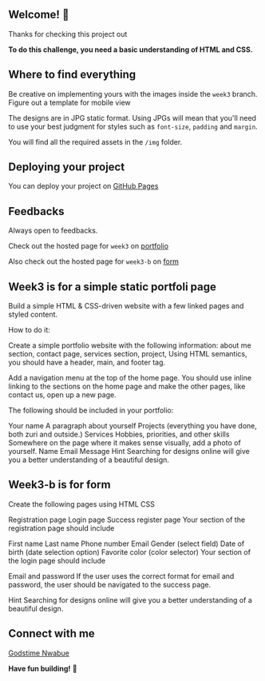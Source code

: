 ## Welcome! 👋

Thanks for checking this project out

**To do this challenge, you need a basic understanding of HTML and CSS.**

## Where to find everything

Be creative on implementing yours with the images inside the `week3` branch. Figure out a template for mobile view

The designs are in JPG static format. Using JPGs will mean that you'll need to use your best judgment for styles such as `font-size`, `padding` and `margin`. 

You will find all the required assets in the `/img` folder.


## Deploying your project

You can deploy your project on [GitHub Pages](https://pages.github.com/)


## Feedbacks

Always open to feedbacks.

Check out the hosted page for `week3` on [portfolio](https://replit.com/@GodstimeNwabue/simpleportfolio?v=1)

Also check out the hosted page for `week3-b` on [form](https://replit.com/@GodstimeNwabue/Registrationpage?v=1)

## Week3 is for a simple static portfoli page

Build a simple HTML & CSS-driven website with a few linked pages and styled content.

How to do it:

Create a simple portfolio website with the following information: about me section, contact page, services section, project, Using HTML semantics, you should have a header, main, and footer tag. 

Add a navigation menu at the top of the home page. You should use inline linking to the sections on the home page and make the other pages, like contact us, open up a new page.

The following should be included in your portfolio: 

Your name
A paragraph about yourself
Projects (everything you have done, both zuri and outside.)
Services 
Hobbies, priorities, and other skills
Somewhere on the page where it makes sense visually, add a photo of yourself.
Name
Email
Message
Hint Searching for designs online will give you a better understanding of a beautiful design.


## Week3-b is for form

Create the following pages using HTML CSS

Registration page
Login page
Success register page
Your section of the registration page should include

First name 
Last name
Phone number
Email 
Gender (select field)
Date of birth (date selection option)
Favorite color (color selector)
Your section of the login page should include

Email and
password
If the user uses the correct format for email and password, the user should be navigated to the success page.

Hint Searching for designs online will give you a better understanding of a beautiful design.

## Connect with me

[Godstime Nwabue](https://linktr.ee/godstimenwabue)

**Have fun building!** 🚀

